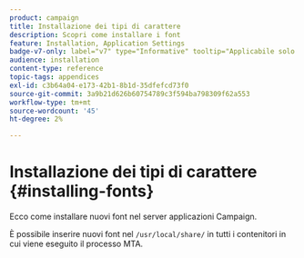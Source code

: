 ```yaml
---
product: campaign
title: Installazione dei tipi di carattere
description: Scopri come installare i font
feature: Installation, Application Settings
badge-v7-only: label="v7" type="Informative" tooltip="Applicabile solo a Campaign Classic v7"
audience: installation
content-type: reference
topic-tags: appendices
exl-id: c3b64a04-e173-42b1-8b1d-35dfefcd73f0
source-git-commit: 3a9b21d626b60754789c3f594ba798309f62a553
workflow-type: tm+mt
source-wordcount: '45'
ht-degree: 2%

---
```


# Installazione dei tipi di carattere {#installing-fonts}



Ecco come installare nuovi font nel server applicazioni Campaign.

È possibile inserire nuovi font nel `/usr/local/share/` in tutti i contenitori in cui viene eseguito il processo MTA.
